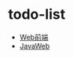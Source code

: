 # todo-list

- [Web前端](https://github.com/wangjianuo/todo-list/blob/master/前端.md)
- [JavaWeb](https://github.com/wangjianuo/todo-list/blob/master/Java.md)